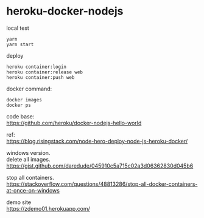 # heroku-docker-nodejs


local test
```
yarn
yarn start
```

deploy
```
heroku container:login
heroku container:release web
heroku container:push web
```

docker command:
```
docker images
docker ps
```
code base:  
https://github.com/heroku/docker-nodejs-hello-world

ref:  
https://blog.risingstack.com/node-hero-deploy-node-js-heroku-docker/


windows version.  
delete all images.  
https://gist.github.com/daredude/045910c5a715c02a3d06362830d045b6

stop all containers.  
https://stackoverflow.com/questions/48813286/stop-all-docker-containers-at-once-on-windows

demo site  
https://zdemo01.herokuapp.com/

